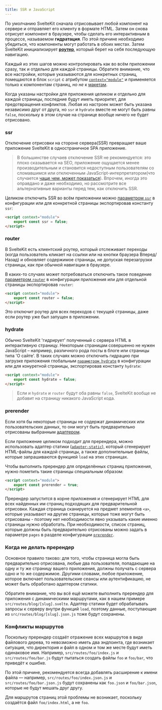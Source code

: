 ```yaml
---
title: SSR и JavaScript
---
```


По умолчанию SvelteKit сначала отрисовывает любой компонент на сервере и отправляет его клиенту в формате HTML. Затем он снова отрисует компонент в браузере, чтобы сделать его интерактивным в процессе, называемом **гидратация**. По этой причине необходимо убедиться, что компоненты могут работать в обоих местах. Затем SvelteKit инициализирует [**роутер**](#маршруты), который берет на себя последующую навигацию.

Каждый из этих шагов можно контролировать как во всём приложении сразу, так и отдельно для каждой страницы. Обратите внимание, что все настройки, которые указываются для конкретных страниц, помещаются в блок `script` с атрибутом [`context="module"`](https://ru.svelte.dev/docs#script_context_module) и применяется только к компонентам страниц, _но не_ к [макетам](#макеты).

Когда указаны настройки для приложения целиком и отдельно для каждой страницы, последние будут иметь приоритет, для предотвращения конфликтов. Любая из настроек может быть указана независимо друг от друга, но `ssr` и `hydrate` вместе не могут быть равны `false`, поскольку в этом случае на странице вообще ничего не будет отрисовано.

### ssr

Отключение отрисовки на стороне сервера(SSR) превращает ваше приложение SvelteKit в одностраничное SPA приложение.

> В большинстве случаев отключение SSR не рекомендуется:  это плохо сказывается на SEO, приложение ощущается менее производительным и становится недоступным пользователям со сломавшимся или отключенным JavaScript-интерпретатором(что случается [чаще чем, может показаться](https://kryogenix.org/code/browser/everyonehasjs.html)). Впрочем, иногда это оправдано и даже необходимо, но рассмотрите все альтернативные варианты перед тем, как отключить SSR.

Целиком отключить SSR во всём приложении можно [параметром `ssr`](#конфигурация-ssr) в конфигурации или для конкретной страницы экспортировав константу `ssr`: 

```html
<script context="module">
	export const ssr = false;
</script>
```

### router

В SvelteKit есть клиентский роутер, который отслеживает переходы (когда пользователь кликает на ссылки или на кнопки браузера Вперед/Назад) и обновляет содержимое страницы, не допуская перезагрузки страницы, как при обычной навигации в браузере.

В каких-то случаях может потребоваться отключить такое поведение [параметром `router`](#конфигурация-router) в конфигурации приложения или для отдельной страницы экспортировав `router`:

```html
<script context="module">
	export const router = false;
</script>
```

Это отключит роутер для всех переходов с текущей страницы, даже если роутер уже был запущен в приложении.

### hydrate

Обычно SvelteKit 'гидрирует' полученный с сервера HTML в интерактивную страницу. Некоторым страницам совершенно не нужен JavaScript – например, различного рода посты в блоге или страницы типа 'О сайте'. В таких случаях можно отключить гидрацию при загрузке приложения глобальным [`параметром hydrate`](#конфигурация-hydrate) в конфигурации или для конуретной страницы, экспортировав константу `hydrate`:

```html
<script context="module">
	export const hydrate = false;
</script>
```

> Если и `hydrate` и `router` будут оба равны `false`, SvelteKit вообще не добавит на страницу никакого JavaScript кода.

### prerender

Если хотя бы некоторые страницы не содержат динамических или пользовательских данных, то они могут быть предварительно отрисованы выбранным [адаптером](#адаптеры).

Если приложение целиком подходит для пререндера, можно использовать адаптер статики ([`adapter-static`](https://github.com/sveltejs/kit/tree/master/packages/adapter-static)), который сгенерирует HTML-файлы для каждой страницы, а также дополнительные файлы, которые запрашиваются функцией `load` на этих страницах.

Чтобы выполнить пререндер для определённых страниц приложения, нужно пометить такие страницы специальным образом:

```html
<script context="module">
	export const prerender = true;
</script>
```

Пререндер запустится в корне приложения и сгенерирует HTML для всех найденных им страниц подходящих для предварительной отрисовки. Каждая страница сканируется на предмет элементов `<a>`, которые указывают на другие страницы, которые тоже могут быть отрисованы - поэтому нет необходимости явно указывать какие именно страницы нужно обработать. При необходимости, список страниц, которые должны быть предварительно отрисованы можно задать в параметре `pages` в разделе конфигурации [`prerender`](#конфигурация-prerender).

### Когда не делать пререндер

Основное правило таково: для того, чтобы страница могла быть предварительно отрисована, любые два пользователя, попадающие на одну и ту же страницу вашего приложения, должны получать с сервера одно и то же содержимое. Другими словами, любое приложение, которое включает пользовательские сеансы или аутентификацию, не может быть обработано адаптером статики.

Обратите внимание, что вы всё ещё можете выполнить пререндер для приложения с динамическими маршрутами, как в нашем примере `src/routes/blog/[slug].svelte`. Адаптер статики будет обрабатывать запросы к серверу внутри функций `load`, поэтому данные, поступающие из `src/routes/blog/[slug].json.js` тоже будут сохранены.

### Конфликты маршрутов

Поскольку пререндер создаёт отражение всех маршрутов в виде файлового дерева, то невозможно иметь два эндпоинта, где возникает ситуация, что директория и файл в одном и том же месте будут иметь одинаковое имя. Например, `src/routes/foo/index.js` и `src/routes/foo/bar.js` будут пытаться создать файлы `foo` и `foo/bar`, что приведёт к ошибке.

По этой причине, рекомендуется всегда добавлять расширение к имени файла — например, `src/routes/foo/index.json.js` и `src/routes/foo/bar.json.js` будут сохранены как `foo.json` и `foo/bar.json`, которые не будут мешать друг другу.

Для маршрутов страниц этой проблемы не возникает, поскольку создаётся файл `foo/index.html`, а не `foo`.